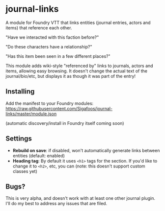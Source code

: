 # journal-links
A module for Foundry VTT that links entities (journal entries, actors and items) that reference each other.

"Have we interacted with this faction before?"

"Do these characters have a relationship?"

"Has this item been seen in a few different places?"

This module adds wiki-style "referenced by" links to journals, actors and items, allowing easy browsing. It doesn't change the actual text of the journal/bio/etc, but displays it as though it was part of the entry!

## Installing
Add the manifest to your Foundry modules: https://raw.githubusercontent.com/Sigafoos/journal-links/master/module.json

(automatic discovery/install in Foundry itself coming soon)

## Settings
* **Rebuild on save**: if disabled, won't automatically generate links between entities (default: enabled)
* **Heading tag**: By default it uses `<h1>` tags for the section. If you'd like to change it to `<h2>`, etc, you can (note: this doesn't support custom classes yet)

## Bugs?
This is very alpha, and doesn't work with at least one other journal plugin. I'll do my best to address any issues that are filed.

